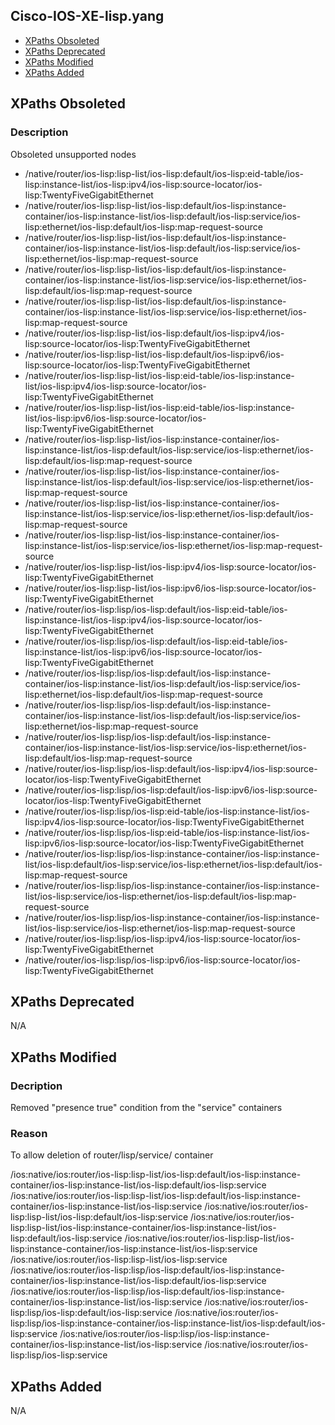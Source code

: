 ## Cisco-IOS-XE-lisp.yang

- [XPaths Obsoleted](#xpaths-obsoleted)
- [XPaths Deprecated](#xpaths-deprecated)
- [XPaths Modified](#xpaths-modified)
- [XPaths Added](#xpaths-added)

## XPaths Obsoleted

### Description
Obsoleted unsupported nodes

- /native/router/ios-lisp:lisp-list/ios-lisp:default/ios-lisp:eid-table/ios-lisp:instance-list/ios-lisp:ipv4/ios-lisp:source-locator/ios-lisp:TwentyFiveGigabitEthernet
- /native/router/ios-lisp:lisp-list/ios-lisp:default/ios-lisp:instance-container/ios-lisp:instance-list/ios-lisp:default/ios-lisp:service/ios-lisp:ethernet/ios-lisp:default/ios-lisp:map-request-source
- /native/router/ios-lisp:lisp-list/ios-lisp:default/ios-lisp:instance-container/ios-lisp:instance-list/ios-lisp:default/ios-lisp:service/ios-lisp:ethernet/ios-lisp:map-request-source
- /native/router/ios-lisp:lisp-list/ios-lisp:default/ios-lisp:instance-container/ios-lisp:instance-list/ios-lisp:service/ios-lisp:ethernet/ios-lisp:default/ios-lisp:map-request-source
- /native/router/ios-lisp:lisp-list/ios-lisp:default/ios-lisp:instance-container/ios-lisp:instance-list/ios-lisp:service/ios-lisp:ethernet/ios-lisp:map-request-source
- /native/router/ios-lisp:lisp-list/ios-lisp:default/ios-lisp:ipv4/ios-lisp:source-locator/ios-lisp:TwentyFiveGigabitEthernet
- /native/router/ios-lisp:lisp-list/ios-lisp:default/ios-lisp:ipv6/ios-lisp:source-locator/ios-lisp:TwentyFiveGigabitEthernet
- /native/router/ios-lisp:lisp-list/ios-lisp:eid-table/ios-lisp:instance-list/ios-lisp:ipv4/ios-lisp:source-locator/ios-lisp:TwentyFiveGigabitEthernet
- /native/router/ios-lisp:lisp-list/ios-lisp:eid-table/ios-lisp:instance-list/ios-lisp:ipv6/ios-lisp:source-locator/ios-lisp:TwentyFiveGigabitEthernet
- /native/router/ios-lisp:lisp-list/ios-lisp:instance-container/ios-lisp:instance-list/ios-lisp:default/ios-lisp:service/ios-lisp:ethernet/ios-lisp:default/ios-lisp:map-request-source
- /native/router/ios-lisp:lisp-list/ios-lisp:instance-container/ios-lisp:instance-list/ios-lisp:default/ios-lisp:service/ios-lisp:ethernet/ios-lisp:map-request-source
- /native/router/ios-lisp:lisp-list/ios-lisp:instance-container/ios-lisp:instance-list/ios-lisp:service/ios-lisp:ethernet/ios-lisp:default/ios-lisp:map-request-source
- /native/router/ios-lisp:lisp-list/ios-lisp:instance-container/ios-lisp:instance-list/ios-lisp:service/ios-lisp:ethernet/ios-lisp:map-request-source
- /native/router/ios-lisp:lisp-list/ios-lisp:ipv4/ios-lisp:source-locator/ios-lisp:TwentyFiveGigabitEthernet
- /native/router/ios-lisp:lisp-list/ios-lisp:ipv6/ios-lisp:source-locator/ios-lisp:TwentyFiveGigabitEthernet
- /native/router/ios-lisp:lisp/ios-lisp:default/ios-lisp:eid-table/ios-lisp:instance-list/ios-lisp:ipv4/ios-lisp:source-locator/ios-lisp:TwentyFiveGigabitEthernet
- /native/router/ios-lisp:lisp/ios-lisp:default/ios-lisp:eid-table/ios-lisp:instance-list/ios-lisp:ipv6/ios-lisp:source-locator/ios-lisp:TwentyFiveGigabitEthernet
- /native/router/ios-lisp:lisp/ios-lisp:default/ios-lisp:instance-container/ios-lisp:instance-list/ios-lisp:default/ios-lisp:service/ios-lisp:ethernet/ios-lisp:default/ios-lisp:map-request-source
- /native/router/ios-lisp:lisp/ios-lisp:default/ios-lisp:instance-container/ios-lisp:instance-list/ios-lisp:default/ios-lisp:service/ios-lisp:ethernet/ios-lisp:map-request-source
- /native/router/ios-lisp:lisp/ios-lisp:default/ios-lisp:instance-container/ios-lisp:instance-list/ios-lisp:service/ios-lisp:ethernet/ios-lisp:default/ios-lisp:map-request-source
- /native/router/ios-lisp:lisp/ios-lisp:default/ios-lisp:ipv4/ios-lisp:source-locator/ios-lisp:TwentyFiveGigabitEthernet
- /native/router/ios-lisp:lisp/ios-lisp:default/ios-lisp:ipv6/ios-lisp:source-locator/ios-lisp:TwentyFiveGigabitEthernet
- /native/router/ios-lisp:lisp/ios-lisp:eid-table/ios-lisp:instance-list/ios-lisp:ipv4/ios-lisp:source-locator/ios-lisp:TwentyFiveGigabitEthernet
- /native/router/ios-lisp:lisp/ios-lisp:eid-table/ios-lisp:instance-list/ios-lisp:ipv6/ios-lisp:source-locator/ios-lisp:TwentyFiveGigabitEthernet
- /native/router/ios-lisp:lisp/ios-lisp:instance-container/ios-lisp:instance-list/ios-lisp:default/ios-lisp:service/ios-lisp:ethernet/ios-lisp:default/ios-lisp:map-request-source
- /native/router/ios-lisp:lisp/ios-lisp:instance-container/ios-lisp:instance-list/ios-lisp:service/ios-lisp:ethernet/ios-lisp:default/ios-lisp:map-request-source
- /native/router/ios-lisp:lisp/ios-lisp:instance-container/ios-lisp:instance-list/ios-lisp:service/ios-lisp:ethernet/ios-lisp:map-request-source
- /native/router/ios-lisp:lisp/ios-lisp:ipv4/ios-lisp:source-locator/ios-lisp:TwentyFiveGigabitEthernet
- /native/router/ios-lisp:lisp/ios-lisp:ipv6/ios-lisp:source-locator/ios-lisp:TwentyFiveGigabitEthernet

## XPaths Deprecated

N/A

## XPaths Modified

### Decription
Removed "presence true" condition from the "service" containers

### Reason
To allow deletion of router/lisp/service/<service> container

/ios:native/ios:router/ios-lisp:lisp-list/ios-lisp:default/ios-lisp:instance-container/ios-lisp:instance-list/ios-lisp:default/ios-lisp:service
/ios:native/ios:router/ios-lisp:lisp-list/ios-lisp:default/ios-lisp:instance-container/ios-lisp:instance-list/ios-lisp:service
/ios:native/ios:router/ios-lisp:lisp-list/ios-lisp:default/ios-lisp:service
/ios:native/ios:router/ios-lisp:lisp-list/ios-lisp:instance-container/ios-lisp:instance-list/ios-lisp:default/ios-lisp:service
/ios:native/ios:router/ios-lisp:lisp-list/ios-lisp:instance-container/ios-lisp:instance-list/ios-lisp:service
/ios:native/ios:router/ios-lisp:lisp-list/ios-lisp:service
/ios:native/ios:router/ios-lisp:lisp/ios-lisp:default/ios-lisp:instance-container/ios-lisp:instance-list/ios-lisp:default/ios-lisp:service
/ios:native/ios:router/ios-lisp:lisp/ios-lisp:default/ios-lisp:instance-container/ios-lisp:instance-list/ios-lisp:service
/ios:native/ios:router/ios-lisp:lisp/ios-lisp:default/ios-lisp:service
/ios:native/ios:router/ios-lisp:lisp/ios-lisp:instance-container/ios-lisp:instance-list/ios-lisp:default/ios-lisp:service
/ios:native/ios:router/ios-lisp:lisp/ios-lisp:instance-container/ios-lisp:instance-list/ios-lisp:service
/ios:native/ios:router/ios-lisp:lisp/ios-lisp:service

## XPaths Added

N/A

